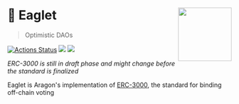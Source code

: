 # 🐥 Eaglet <img align="right" src="../../raw/master/.github/eaglet.png" height="120px" />

> Optimistic DAOs

[![Actions Status](https://github.com/aragon/eaglet/workflows/Test%and%20deploy/badge.svg)](https://github.com/aragon/eaglet/actions)
 [![](https://img.shields.io/npm/v/@aragon/eaglet)](https://www.npmjs.com/package/@aragon/eaglet) [![](https://img.shields.io/badge/solidity-%3E%3D%200.6.8-lightgrey)](https://img.shields.io/badge/solidity-%3E%3D%200.6.8-lightgrey)

_ERC-3000 is still in draft phase and might change before the standard is finalized_

Eaglet is Aragon's implementation of [ERC-3000](https://github.com/ethereum/EIPs/pull/3000), the standard for binding off-chain voting